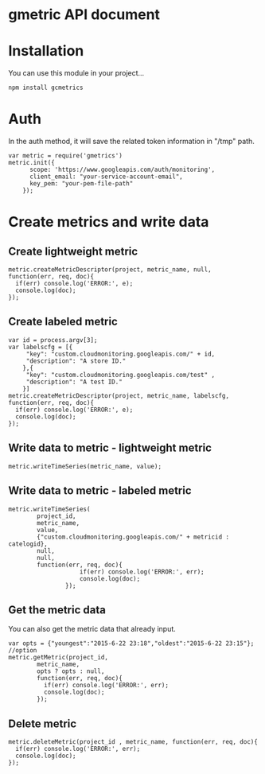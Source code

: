 gmetric API document
====

# Installation

You can use this module in your project...

```
npm install gcmetrics
```

# Auth

In the auth method, it will save the related token information in "/tmp" path.

```
var metric = require('gmetrics')
metric.init({
      scope: 'https://www.googleapis.com/auth/monitoring',
      client_email: "your-service-account-email",
      key_pem: "your-pem-file-path"
    });
```

# Create metrics and write data

## Create lightweight metric

```
metric.createMetricDescriptor(project, metric_name, null, function(err, req, doc){
  if(err) console.log('ERROR:', e);
  console.log(doc);
});
```

## Create labeled metric

```
var id = process.argv[3];
var labelscfg = [{
	 "key": "custom.cloudmonitoring.googleapis.com/" + id,
	 "description": "A store ID."
	},{
	 "key": "custom.cloudmonitoring.googleapis.com/test" ,
	 "description": "A test ID."
	}]
metric.createMetricDescriptor(project, metric_name, labelscfg, function(err, req, doc){
  if(err) console.log('ERROR:', e);
  console.log(doc);
});
```


## Write data to metric - lightweight metric

```
metric.writeTimeSeries(metric_name, value);
```

## Write data to metric - labeled metric

```
metric.writeTimeSeries(
        project_id,
        metric_name,
        value,
        {"custom.cloudmonitoring.googleapis.com/" + metricid : catelogid},
        null,
        null,
        function(err, req, doc){
					if(err) console.log('ERROR:', err);
					console.log(doc);
				});
```

## Get the metric data

You can also get the metric data that already input.

```
var opts = {"youngest":"2015-6-22 23:18","oldest":"2015-6-22 23:15"}; //option
metric.getMetric(project_id,
        metric_name,
        opts ? opts : null,
        function(err, req, doc){
          if(err) console.log('ERROR:', err);
          console.log(doc);
        });
```

## Delete metric

```
metric.deleteMetric(project_id , metric_name, function(err, req, doc){
  if(err) console.log('ERROR:', err);
  console.log(doc);
});
```
